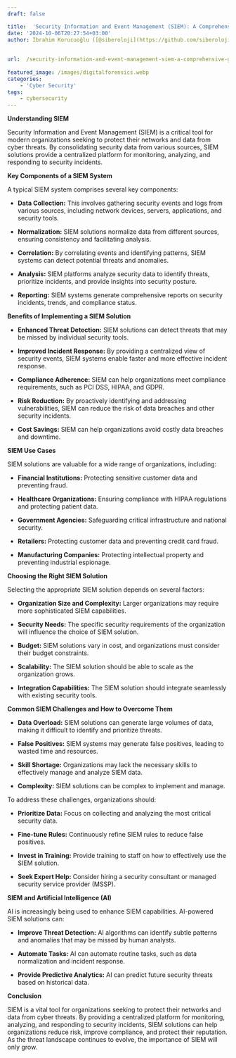 ```yaml
---
draft: false

title:  'Security Information and Event Management (SIEM): A Comprehensive Guide'
date: '2024-10-06T20:27:54+03:00'
author: İbrahim Korucuoğlu ([@siberoloji](https://github.com/siberoloji))
 
 
url:  /security-information-and-event-management-siem-a-comprehensive-guide/
 
featured_image: /images/digitalforensics.webp
categories:
    - 'Cyber Security'
tags:
    - cybersecurity
---
```



**Understanding SIEM**



Security Information and Event Management (SIEM) is a critical tool for modern organizations seeking to protect their networks and data from cyber threats. By consolidating security data from various sources, SIEM solutions provide a centralized platform for monitoring, analyzing, and responding to security incidents.



**Key Components of a SIEM System**



A typical SIEM system comprises several key components:


* **Data Collection:** This involves gathering security events and logs from various sources, including network devices, servers, applications, and security tools.

* **Normalization:** SIEM solutions normalize data from different sources, ensuring consistency and facilitating analysis.

* **Correlation:** By correlating events and identifying patterns, SIEM systems can detect potential threats and anomalies.

* **Analysis:** SIEM platforms analyze security data to identify threats, prioritize incidents, and provide insights into security posture.

* **Reporting:** SIEM systems generate comprehensive reports on security incidents, trends, and compliance status.




**Benefits of Implementing a SIEM Solution**


* **Enhanced Threat Detection:** SIEM solutions can detect threats that may be missed by individual security tools.

* **Improved Incident Response:** By providing a centralized view of security events, SIEM systems enable faster and more effective incident response.

* **Compliance Adherence:** SIEM can help organizations meet compliance requirements, such as PCI DSS, HIPAA, and GDPR.

* **Risk Reduction:** By proactively identifying and addressing vulnerabilities, SIEM can reduce the risk of data breaches and other security incidents.

* **Cost Savings:** SIEM can help organizations avoid costly data breaches and downtime.




**SIEM Use Cases**



SIEM solutions are valuable for a wide range of organizations, including:


* **Financial Institutions:** Protecting sensitive customer data and preventing fraud.

* **Healthcare Organizations:** Ensuring compliance with HIPAA regulations and protecting patient data.

* **Government Agencies:** Safeguarding critical infrastructure and national security.

* **Retailers:** Protecting customer data and preventing credit card fraud.

* **Manufacturing Companies:** Protecting intellectual property and preventing industrial espionage.




**Choosing the Right SIEM Solution**



Selecting the appropriate SIEM solution depends on several factors:


* **Organization Size and Complexity:** Larger organizations may require more sophisticated SIEM capabilities.

* **Security Needs:** The specific security requirements of the organization will influence the choice of SIEM solution.

* **Budget:** SIEM solutions vary in cost, and organizations must consider their budget constraints.

* **Scalability:** The SIEM solution should be able to scale as the organization grows.

* **Integration Capabilities:** The SIEM solution should integrate seamlessly with existing security tools.




**Common SIEM Challenges and How to Overcome Them**


* **Data Overload:** SIEM solutions can generate large volumes of data, making it difficult to identify and prioritize threats.

* **False Positives:** SIEM systems may generate false positives, leading to wasted time and resources.

* **Skill Shortage:** Organizations may lack the necessary skills to effectively manage and analyze SIEM data.

* **Complexity:** SIEM solutions can be complex to implement and manage.




To address these challenges, organizations should:


* **Prioritize Data:** Focus on collecting and analyzing the most critical security data.

* **Fine-tune Rules:** Continuously refine SIEM rules to reduce false positives.

* **Invest in Training:** Provide training to staff on how to effectively use the SIEM solution.

* **Seek Expert Help:** Consider hiring a security consultant or managed security service provider (MSSP).




**SIEM and Artificial Intelligence (AI)**



AI is increasingly being used to enhance SIEM capabilities. AI-powered SIEM solutions can:


* **Improve Threat Detection:** AI algorithms can identify subtle patterns and anomalies that may be missed by human analysts.

* **Automate Tasks:** AI can automate routine tasks, such as data normalization and incident response.

* **Provide Predictive Analytics:** AI can predict future security threats based on historical data.




**Conclusion**



SIEM is a vital tool for organizations seeking to protect their networks and data from cyber threats. By providing a centralized platform for monitoring, analyzing, and responding to security incidents, SIEM solutions can help organizations reduce risk, improve compliance, and protect their reputation. As the threat landscape continues to evolve, the importance of SIEM will only grow.
